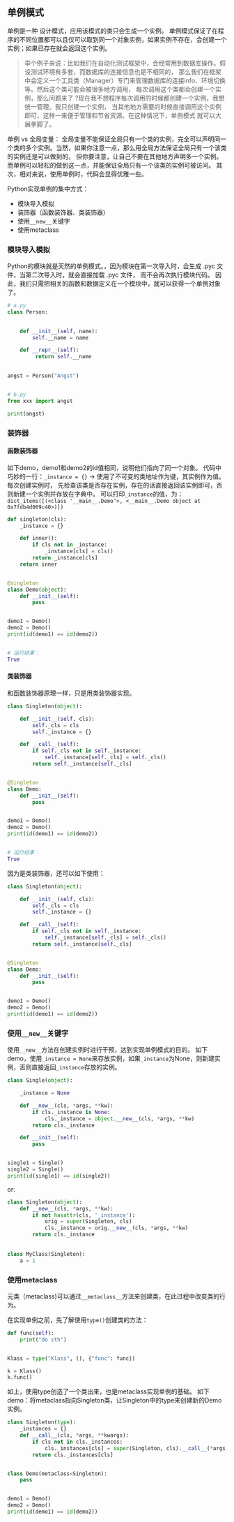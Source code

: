 ## 单例模式 

单例是一种 设计模式，应用该模式的类只会生成一个实例。
单例模式保证了在程序的不同位置都可以且仅可以取到同一个对象实例，如果实例不存在，会创建一个实例；如果已存在就会返回这个实例。

> 举个例子来说：比如我们在自动化测试框架中，会经常用到数据库操作。假设测试环境有多套，而数据库的连接信息也是不相同的，
> 那么我们在框架中会定义一个工具类（Manager）专门来管理数据库的连接info、环境切换等。然后这个类可能会被很多地方调用，
> 每次调用这个类都会创建一个实例，那么问题来了 ?现在我不想程序每次调用的时候都创建一个实例，我想统一管理。我只创建一个实例，
> 当其他地方需要的时候直接调用这个实例即可，这样一来便于管理和节省资源。在这种情况下，单例模式 就可以大展拳脚了。

单例 vs 全局变量：
全局变量不能保证全局只有一个类的实例，完全可以声明同一个类的多个实例。当然，如果你注意一点，那么用全局方法保证全局只有一个该类的实例还是可以做到的，
但你要注意，让自己不要在其他地方声明多一个实例。而单例可以轻松的做到这一点，并能保证全局只有一个该类的实例可被访问。
其次，相对来说，使用单例时，代码会显得优雅一些。


Python实现单例的集中方式：
- 模块导入模拟
- 装饰器（函数装饰器、类装饰器）
- 使用`__new__`关键字
- 使用metaclass



### 模块导入模拟

Python的模块就是天然的单例模式。，因为模块在第一次导入时，会生成 .pyc 文件，当第二次导入时，就会直接加载 .pyc 文件， 而不会再次执行模块代码。
因此，我们只需把相关的函数和数据定义在一个模块中，就可以获得一个单例对象了。

```python
# a.py
class Person:

    
    def __init__(self, name):
        self.__name = name

    def __repr__(self):
         return self.__name

    
angst = Person("Angst")


# b.py
from xxx import angst

print(angst)
```



### 装饰器

#### 函数装饰器

如下demo，demo1和demo2的id值相同，说明他们指向了同一个对象。
代码中巧妙的一行：`_instance = {}` -> 使用了不可变的类地址作为键，其实例作为值。每次创建实例时，
先检查该类是否存在实例，存在的话直接返回该实例即可，否则新建一个实例并存放在字典中。
可以打印`_instance`的值，为：`dict_items([(<class '__main__.Demo'>, <__main__.Demo object at 0x7fdb4d069c40>)])`

```python
def singleton(cls):
    _instance = {}

    def inner():
        if cls not in _instance:
            _instance[cls] = cls()
        return _instance[cls]
    return inner


@singleton
class Demo(object):
    def __init__(self):
        pass


demo1 = Demo()
demo2 = Demo()
print(id(demo1) == id(demo2))


# 运行结果：
True
```


#### 类装饰器

和函数装饰器原理一样，只是用类装饰器实现。

```python
class Singleton(object):

    def __init__(self, cls):
        self._cls = cls
        self._instance = {}

    def __call__(self):
        if self._cls not in self._instance:
            self._instance[self._cls] = self._cls()
        return self._instance[self._cls]


@Singleton
class Demo:
    def __init__(self):
        pass


demo1 = Demo()
demo2 = Demo()
print(id(demo1) == id(demo2))


# 运行结果：
True
```

因为是类装饰器，还可以如下使用：
```python
class Singleton(object):

    def __init__(self, cls):
        self._cls = cls
        self._instance = {}

    def __call__(self):
        if self._cls not in self._instance:
            self._instance[self._cls] = self._cls()
        return self._instance[self._cls]


@Singleton
class Demo:
    def __init__(self):
        pass


demo1 = Demo()
demo2 = Demo()
print(id(demo1) == id(demo2))
```


### 使用`__new__`关键字

使用`__new__`方法在创建实例时进行干预，达到实现单例模式的目的。
如下demo，使用`_instance = None`来存放实例，如果`_instance`为None，则新建实例，否则直接返回`_instance`存放的实例。
```python
class Single(object):

    _instance = None

    def __new__(cls, *args, **kw):
        if cls._instance is None:
            cls._instance = object.__new__(cls, *args, **kw)
        return cls._instance

    def __init__(self):
        pass


single1 = Single()
single2 = Single()
print(id(single1) == id(single2))
```
or:
```python
class Singleton(object):
    def __new__(cls, *args, **kw):
        if not hasattr(cls, '_instance'):
            orig = super(Singleton, cls)
            cls._instance = orig.__new__(cls, *args, **kw)
        return cls._instance
 
    
class MyClass(Singleton):
    a = 1
```


### 使用metaclass

元类（metaclass)可以通过`__metaclass__`方法来创建类，在此过程中改变类的行为。

在实现单例之前，先了解使用`type()`创建类的方法：
```python
def func(self):
    print("do sth")


Klass = type("Klass", (), {"func": func})

k = Klass()
k.func()
```

如上，使用type创造了一个类出来，也是metaclass实现单例的基础。
如下demo：将metaclass指向Singleton类，让Singleton中的type来创建新的Demo实例。
```python
class Singleton(type):
    _instances = {}
    def __call__(cls, *args, **kwargs):
        if cls not in cls._instances:
            cls._instances[cls] = super(Singleton, cls).__call__(*args, **kwargs)
        return cls._instances[cls]


class Demo(metaclass=Singleton):
    pass


demo1 = Demo()
demo2 = Demo()
print(id(demo1) == id(demo2))
```





